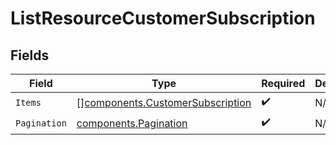 # ListResourceCustomerSubscription


## Fields

| Field                                                                                | Type                                                                                 | Required                                                                             | Description                                                                          |
| ------------------------------------------------------------------------------------ | ------------------------------------------------------------------------------------ | ------------------------------------------------------------------------------------ | ------------------------------------------------------------------------------------ |
| `Items`                                                                              | [][components.CustomerSubscription](../../models/components/customersubscription.md) | :heavy_check_mark:                                                                   | N/A                                                                                  |
| `Pagination`                                                                         | [components.Pagination](../../models/components/pagination.md)                       | :heavy_check_mark:                                                                   | N/A                                                                                  |